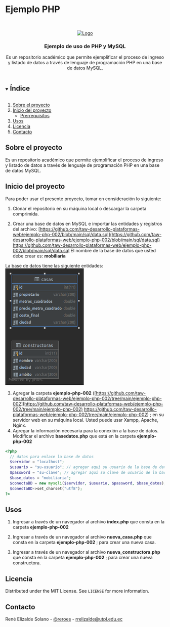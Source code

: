 # Ejemplo  PHP 

<!--
*** Se usa como template - https://github.com/othneildrew/Best-README-Template
-->


<!-- PROJECT LOGO -->
<br />
<p align="center">
  <a href="https://github.com/taw-desarrollo-plataformas-web/ejemplo-php-002">
    <img src="https://www.php.net/images/logos/php-logo.svg" alt="Logo">
  </a>

  <h3 align="center">Ejemplo de uso de PHP y MySQL</h3>

  <p align="center">
Es un repositorio académico que permite ejemplificar el proceso de ingreso y listado de datos a través de lenguaje de programación PHP en una base de datos MySQL.
  </p>
</p>



<!-- TABLE OF CONTENTS -->
<details open="open">
  <summary><h2 style="display: inline-block">Índice</h2></summary>
  <ol>
    <li>
      <a href="#sobre-el-proyecto">Sobre el proyecto</a>
     </li>
    <li>
      <a href="#Inicio-del-proyecto">Inicio del proyecto</a>
      <ul>
        <li><a href="#prerrequisitos">Prerrequisitos</a></li>
       </ul>
    </li>
    <li><a href="#usos">Usos</a></li>
    <li><a href="#licencia">Licencia</a></li>
    <li><a href="#contacto">Contacto</a></li>
  </ol>
</details>



<!-- ABOUT THE PROJECT -->
## Sobre el proyecto

Es un repositorio académico que permite ejemplificar el proceso de ingreso y listado de datos a través de lenguaje de programación PHP en una base de datos MySQL.


<!-- GETTING STARTED -->
## Inicio del proyecto

Para poder usar el presente proyecto, tomar en consideración lo siguiente:

1. Clonar el repositorio en su máquina local o descargar la carpeta comprimida.

2. Crear una base de datos en MySQL e importar las entidades y registros del archivo: [https://github.com/taw-desarrollo-plataformas-web/ejemplo-php-002/blob/main/sql/data.sql](https://github.com/taw-desarrollo-plataformas-web/ejemplo-php-002/blob/main/sql/data.sql) https://github.com/taw-desarrollo-plataformas-web/ejemplo-php-002/blob/main/sql/data.sql
El nombre de la base de datos que usted debe crear es: **mobiliaria**

La base de datos tiene las siguiente entidades:
![](https://raw.githubusercontent.com/taw-desarrollo-plataformas-web/ejemplo-php-002/main/imgs/diagrama.png) 

3. Agregar la carpeta **ejemplo-php-002** ([https://github.com/taw-desarrollo-plataformas-web/ejemplo-php-002/tree/main/ejemplo-php-002](https://github.com/taw-desarrollo-plataformas-web/ejemplo-php-002/tree/main/ejemplo-php-002) https://github.com/taw-desarrollo-plataformas-web/ejemplo-php-002/tree/main/ejemplo-php-002) ; en su servidor web en su máquina local. Usted puede usar Xampp, Apache, Nginx.
4. Agregar la información necesaria para la conexión a la base de datos. Modificar el archivo **basedatos.php** que está en la carpeta **ejemplo-php-002** 
```php
<?php
  // datos para enlace la base de datos
  $servidor = "localhost";
  $usuario = "su-usuario"; // agregar aquí su usuario de la base de datos
  $password = "su-clave"; // agregar aquí su clave de usuario de la base de datos
  $base_datos = "mobiliaria";
  $conectaBD = new mysqli($servidor, $usuario, $password, $base_datos);
  $conectaBD->set_charset("utf8");
?>
```

<!-- USAGE EXAMPLES -->
## Usos

1. Ingresar a través de un navegador al archivo **index.php** que consta en la carpeta **ejemplo-php-002** 

2. Ingresar a través de un navegador al archivo **nueva_casa.php** que consta en la carpeta **ejemplo-php-002** ; para crear una nueva casa.

3. Ingresar a través de un navegador al archivo **nueva_constructora.php** que consta en la carpeta **ejemplo-php-002** ; para crear una nueva constructora.

<!-- LICENSE -->
## Licencia

Distributed under the MIT License. See `LICENSE` for more information.



<!-- CONTACT -->
## Contacto

René Elizalde Solano - [@reroes](https://twitter.com/reroes) - rrelizalde@utpl.edu.ec



